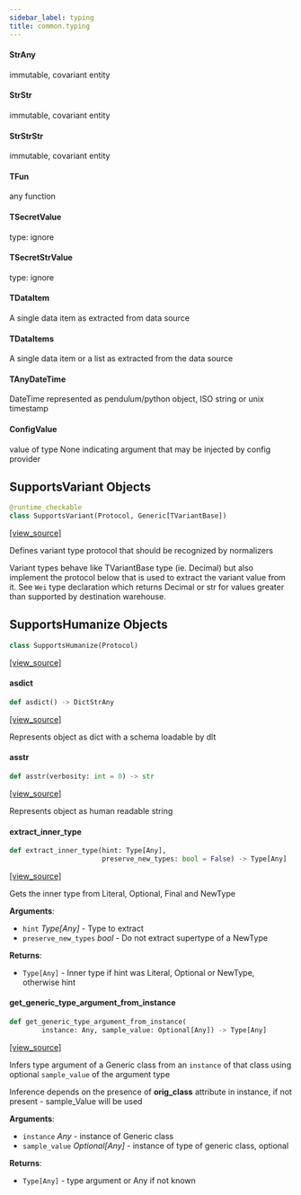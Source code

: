 ```yaml
---
sidebar_label: typing
title: common.typing
---
```


#### StrAny

immutable, covariant entity

#### StrStr

immutable, covariant entity

#### StrStrStr

immutable, covariant entity

#### TFun

any function

#### TSecretValue

type: ignore

#### TSecretStrValue

type: ignore

#### TDataItem

A single data item as extracted from data source

#### TDataItems

A single data item or a list as extracted from the data source

#### TAnyDateTime

DateTime represented as pendulum/python object, ISO string or unix timestamp

#### ConfigValue

value of type None indicating argument that may be injected by config provider

## SupportsVariant Objects

```python
@runtime_checkable
class SupportsVariant(Protocol, Generic[TVariantBase])
```

[[view_source]](https://github.com/dlt-hub/dlt/blob/30d0f64fb2cdbacc2e88fdb304371650f417e1f0/dlt/common/typing.py#L49)

Defines variant type protocol that should be recognized by normalizers

Variant types behave like TVariantBase type (ie. Decimal) but also implement the protocol below that is used to extract the variant value from it.
See `Wei` type declaration which returns Decimal or str for values greater than supported by destination warehouse.

## SupportsHumanize Objects

```python
class SupportsHumanize(Protocol)
```

[[view_source]](https://github.com/dlt-hub/dlt/blob/30d0f64fb2cdbacc2e88fdb304371650f417e1f0/dlt/common/typing.py#L59)

#### asdict

```python
def asdict() -> DictStrAny
```

[[view_source]](https://github.com/dlt-hub/dlt/blob/30d0f64fb2cdbacc2e88fdb304371650f417e1f0/dlt/common/typing.py#L60)

Represents object as dict with a schema loadable by dlt

#### asstr

```python
def asstr(verbosity: int = 0) -> str
```

[[view_source]](https://github.com/dlt-hub/dlt/blob/30d0f64fb2cdbacc2e88fdb304371650f417e1f0/dlt/common/typing.py#L64)

Represents object as human readable string

#### extract\_inner\_type

```python
def extract_inner_type(hint: Type[Any],
                       preserve_new_types: bool = False) -> Type[Any]
```

[[view_source]](https://github.com/dlt-hub/dlt/blob/30d0f64fb2cdbacc2e88fdb304371650f417e1f0/dlt/common/typing.py#L111)

Gets the inner type from Literal, Optional, Final and NewType

**Arguments**:

- `hint` _Type[Any]_ - Type to extract
- `preserve_new_types` _bool_ - Do not extract supertype of a NewType
  

**Returns**:

- `Type[Any]` - Inner type if hint was Literal, Optional or NewType, otherwise hint

#### get\_generic\_type\_argument\_from\_instance

```python
def get_generic_type_argument_from_instance(
        instance: Any, sample_value: Optional[Any]) -> Type[Any]
```

[[view_source]](https://github.com/dlt-hub/dlt/blob/30d0f64fb2cdbacc2e88fdb304371650f417e1f0/dlt/common/typing.py#L137)

Infers type argument of a Generic class from an `instance` of that class using optional `sample_value` of the argument type

Inference depends on the presence of __orig_class__ attribute in instance, if not present - sample_Value will be used

**Arguments**:

- `instance` _Any_ - instance of Generic class
- `sample_value` _Optional[Any]_ - instance of type of generic class, optional
  

**Returns**:

- `Type[Any]` - type argument or Any if not known

